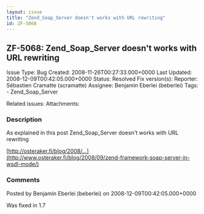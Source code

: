 ```yaml
---
layout: issue
title: "Zend_Soap_Server doesn't works with URL rewriting"
id: ZF-5068
---
```


ZF-5068: Zend\_Soap\_Server doesn't works with URL rewriting
------------------------------------------------------------

 Issue Type: Bug Created: 2008-11-26T00:27:33.000+0000 Last Updated: 2008-12-09T00:42:05.000+0000 Status: Resolved Fix version(s): 
 Reporter:  Sébastien Cramatte (scramatte)  Assignee:  Benjamin Eberlei (beberlei)  Tags: - Zend\_Soap\_Server
 
 Related issues: 
 Attachments: 
### Description

As explained in this post Zend\_Soap\_Server doesn't works with URL rewriting

[http://osteraker.fi/blog/2008/…](http://www.osteraker.fi/blog/2008/09/zend-framework-soap-server-in-wsdl-mode/)

 

 

### Comments

Posted by Benjamin Eberlei (beberlei) on 2008-12-09T00:42:05.000+0000

Was fixed in 1.7

 

 